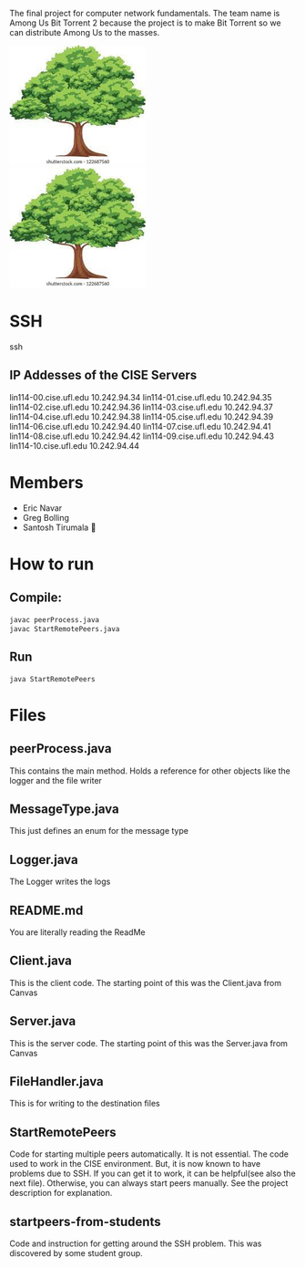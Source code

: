 The final project for computer network fundamentals.
The team name is Among Us Bit Torrent 2 because the project is to make Bit Torrent so we can distribute Among Us to the masses.

![](./peer_1001/tree.jpg)  
![](./peer_1001/tree.jpg)  


# SSH

ssh

## IP Addesses of the CISE Servers

lin114-00.cise.ufl.edu  10.242.94.34 
lin114-01.cise.ufl.edu  10.242.94.35
lin114-02.cise.ufl.edu  10.242.94.36
lin114-03.cise.ufl.edu  10.242.94.37
lin114-04.cise.ufl.edu  10.242.94.38
lin114-05.cise.ufl.edu  10.242.94.39
lin114-06.cise.ufl.edu  10.242.94.40
lin114-07.cise.ufl.edu  10.242.94.41
lin114-08.cise.ufl.edu  10.242.94.42
lin114-09.cise.ufl.edu  10.242.94.43
lin114-10.cise.ufl.edu  10.242.94.44

# Members

- Eric Navar
- Greg Bolling
- Santosh Tirumala 🥵

# How to run
## Compile:
```
javac peerProcess.java
javac StartRemotePeers.java
```

## Run
```
java StartRemotePeers
```

# Files

## peerProcess.java

This contains the main method. Holds a reference for other objects like the logger and the file writer

## MessageType.java

This just defines an enum for the message type  

## Logger.java

The Logger writes the logs

## README.md

You are literally reading the ReadMe

## Client.java

This is the client code. The starting point of this was the Client.java from Canvas  

## Server.java

This is the server code. The starting point of this was the Server.java from Canvas

## FileHandler.java

This is for writing to the destination files

## StartRemotePeers

Code for starting multiple peers automatically. It is not essential. The code used to work in the CISE environment. But, it is now known to have problems due to SSH. If you can get it to work, it can be helpful(see also the next file). Otherwise, you can always start peers manually. See the project description for explanation.

## startpeers-from-students

Code and instruction for getting around the SSH problem. This was discovered by some student group.
